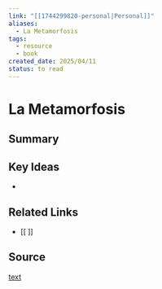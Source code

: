 ```yaml
---
link: "[[1744299820-personal|Personal]]"
aliases:
  - La Metamorfosis
tags:
  - resource
  - book
created_date: 2025/04/11
status: to read
---
```

# La Metamorfosis

## Summary


## Key Ideas
- 

## Related Links
- [[ ]]

## Source
[text](url) 
